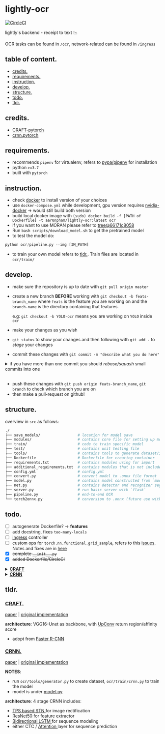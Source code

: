 # lightly-ocr

[![CircleCI](https://circleci.com/gh/aar0npham/lightly-ocr/tree/master.svg?style=svg)](https://circleci.com/gh/aar0npham/lightly-ocr/tree/master)

lightly's backend - receipt to text :chart_with_downwards_trend:

OCR tasks can be found in `/ocr`, network-related can be found in `/ingress`


## table of content.
* [credits.](#credits)
* [requirements.](#requirements)
* [instruction.](#instruction)
* [develop.](#develop)
* [structure.](#structure)
* [todo.](#todo)
* [tldr.](#tldr)

## credits.
* [CRAFT-pytorch](https://github.com/clovaai/CRAFT-pytorch)
* [crnn.pytorch](https://github.com/meijieru/crnn.pytorch)

## requirements.
- recommends `pipenv` for virtualenv, refers to [pypa/pipenv](https://github.com/pypa/pipenv) for installation
- python `>=3.7`
- built with `pytorch`

## instruction.
- check [docker](docker/) to install version of your choices
- use `docker-compose.yml` while development, gpu version requires [nvidia-docker](https://github.com/NVIDIA/nvidia-docker) → would still build both version
- build local docker image with `(sudo) docker build -f [PATH of Dockerfile] -t aar0npham/lightly-ocr:latest ocr`
- if you want to use MORAN please refer to [tree@66171c8058](https://github.com/aar0npham/lightly-ocr/tree/66171c80586537ae915938b2e92eb83c474cda79)
- Run `bash scripts/download_model.sh` to get the pretrained model
- to test the model do:
```python
python ocr/pipeline.py --img [IM_PATH]
```
- to train your own model refers to [tldr.](#tldr). Train files are located in `ocr/train/`

## develop.
- make sure the repository is up to date with ```git pull origin master```
- create a new branch __BEFORE__ working with ```git checkout -b feats-branch_name``` where `feats` is the feature you are working on and the `branch-name` is the directory containing that features. 
  
  e.g: `git checkout -b YOLO-ocr` means you are working on `YOLO` inside `ocr`
- make your changes as you wish
- ```git status``` to show your changes and then following with ```git add .``` to _stage_ your changes
- commit these changes with ```git commit -m "describe what you do here"```

<details>
  <summary>if you have more than one commit you should <i>rebase/squash</i> small commits into one</summary>

  - ```git status``` to show the amount of your changes comparing to _HEAD_: 
    
    ```Your branch is ahead of 'origin/master' by n commit.``` where `n` is the number of your commit 
  - ```git rebase -i HEAD~n``` to changes commit, __REMEMBER__ `-i`
  - Once you enter the interactive shell `pick` your first commit and `squash` all the following commits after that
  - after saving and exits edit your commit message once the new windows open describe what you did
  - more information [here](https://git-scm.com/docs/git-rebase)

</details></br>

- push these changes with ```git push origin feats-branch_name```, ```git branch``` to check which branch you are on
- then make a pull-request on github!

## structure.
overview in `src` as follows:
```bash
./
├── save_models/                 # location for model save
├── modules/                     # contains core file for setting up models
├── train/                       # code to train specific model
├── test/                        # contains unit testing file
├── tools/                       # contains tools to generate dataset/image processing etc.
├── Dockerfile                   # Dockerfile for creating container
├── requirements.txt             # contains modules using for import
├── additional_requirements.txt  # contains modules that is not included in the docker container
├── config.yml                   # config.yml 
├── convert.py                   # convert model to .onnx file format
├── model.py                     # contains model constructed from `modules`
├── net.py                       # contains detector and recognizer segment of OCR
├── server.py                    # run basic server with `flask`
├── pipeline.py                  # end-to-end OCR
└── torch2onnx.py                # conversion to .onnx (future use with onnx.js) _WIP_
```

## todo.

* [ ] autogenerate Dockerfile? → __features__
* [ ] add docstring, fixes `too-many-locals`
* [ ] [ingress](ingress/) controller
* [ ] custom ops for `torch.nn.functional.grid_sample`, refers to this [issues](https://github.com/onnx/onnx/issues/654). Notes and fixes are in [here](ocr/torch2onnx.py)
* [x] ~~complete `__init__.py`~~
* [x] ~~added Dockerfile/CircleCI~~

<details>
<summary>
<a href="ocr/model.py#L9"><b>CRAFT</b></a>
</summary>
  
  * [ ] add `unit_test`
  * [ ] includes training loop (_under construction_)
</details>

<details>
<summary>
<a href="ocr/model.py#L64"><b>CRNN</b></a>
</summary>
  
  * [ ] add `unit_test`
  * [ ] process ICDAR2019 for eval sets in conjunction with MJSynth val data ⇒ reduce biases
  * [x] ~~fixes `batch_first` for AttentionCell in [sequence.py](ocr/modules/sequence.py)~~
  * [x] ~~transfer trained weight to fit with the model~~
  * [x] ~~fix image padding issues with [eval.py](ocr/recognizer/CRNN/tools/eval.py)~~
  * [x] ~~creates a general dataset and generator function for both reconition model~~
  * [x] ~~database parsing for training loop~~
  * [x] ~~__FIXME__: gradient vanishing when training~~
  * [x] ~~generates logs for each training session~~
  * [x] ~~add options for continue training~~
  * [x] ~~modules incompatible shapes~~
  * [x] ~~create lmdb as dataset~~
  * [x] ~~added [generator.py](ocr/recognizer/CRNN/tools/generator.py) to generate lmdb~~
  * [x] ~~merges valuation_fn into [train.py](ocr/recognizer/CRNN/train.py#L136)~~
</details>

## tldr. 

### [CRAFT.](ocr/net.py#L55)
[paper](https://arxiv.org/pdf/1904.01941.pdf) | [original implementation](https://github.com/clovaai/CRAFT-pytorch)

__architecture__: VGG16-Unet as backbone, with [UpConv](ocr/modules/vgg_bn.py#L23) return region/affinity score
* adopt from [ Faster R-CNN ](https://arxiv.org/pdf/1506.01497.pdf)

### [CRNN.](ocr/net.py#L211) 
[paper](https://arxiv.org/pdf/1507.05717.pdf) | [original implementation](https://github.com/bgshih/crnn)

__NOTES__:
* run ```ocr/tools/generator.py``` to create dataset, `ocr/train/crnn.py` to train the model
* model is under [model.py](ocr/model.py)

__architecture__: 4 stage CRNN includes:   
  * [ TPS based STN ](ocr/modules/TPS_STN.py) for image rectification
  * [ ResNet50 ](ocr/modules/resnet50v1.py) for feature extractor
  * [ Bidirectional LSTM ](ocr/modules/biLSTM.py) for sequence modeling
  * either CTC / [ Attention ](ocr/modules/attention.py) layer for sequence prediction


